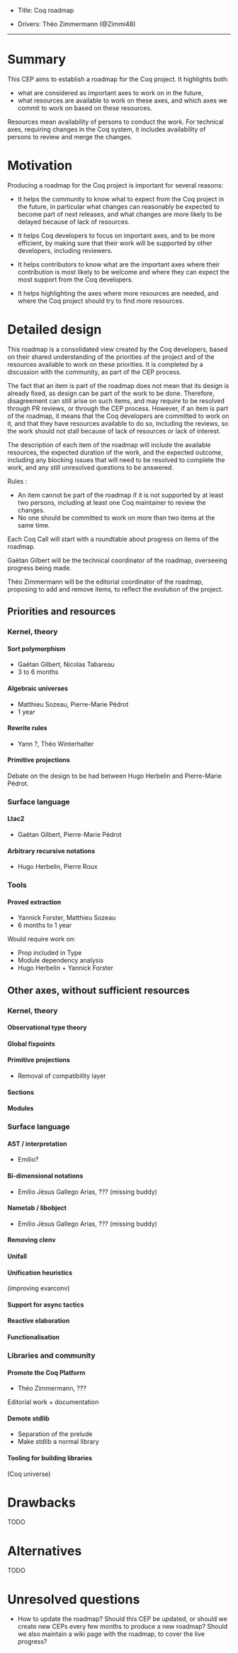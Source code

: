 - Title: Coq roadmap

- Drivers: Théo Zimmermann (@Zimmi48)

----

# Summary

This CEP aims to establish a roadmap for the Coq project.
It highlights both:

- what are considered as important axes to work on in the future,
- what resources are available to work on these axes, and which axes we commit
  to work on based on these resources.

Resources mean availability of persons to conduct the work. For technical axes,
requiring changes in the Coq system, it includes availability of persons to
review and merge the changes.

# Motivation

Producing a roadmap for the Coq project is important for several reasons:

- It helps the community to know what to expect from the Coq project in the
  future, in particular what changes can reasonably be expected to become
  part of next releases, and what changes are more likely to be delayed
  because of lack of resources.

- It helps Coq developers to focus on important axes, and to be more
  efficient, by making sure that their work will be supported by other
  developers, including reviewers.

- It helps contributors to know what are the important axes where their
  contribution is most likely to be welcome and where they can expect
  the most support from the Coq developers.

- It helps highlighting the axes where more resources are needed, and
  where the Coq project should try to find more resources.

# Detailed design

This roadmap is a consolidated view created by the Coq developers, based on
their shared understanding of the priorities of the project and of the
resources available to work on these priorities. It is completed by a
discussion with the community, as part of the CEP process.

The fact that an item is part of the roadmap does not mean that its design
is already fixed, as design can be part of the work to be done. Therefore,
disagreement can still arise on such items, and may require to be resolved
through PR reviews, or through the CEP process. However, if an item is
part of the roadmap, it means that the Coq developers are committed to
work on it, and that they have resources available to do so, including the
reviews, so the work should not stall because of lack of resources or lack
of interest.

The description of each item of the roadmap will include the available
resources, the expected duration of the work, and the expected outcome,
including any blocking issues that will need to be resolved to complete
the work, and any still unresolved questions to be answered.

Rules :

- An item cannot be part of the roadmap if it is not supported by at least
  two persons, including at least one Coq maintainer to review the changes.
- No one should be committed to work on more than two items at the same time.

Each Coq Call will start with a roundtable about progress on items of the
roadmap.

Gaëtan Gilbert will be the technical coordinator of the roadmap, overseeing
progress being made.

Théo Zimmermann will be the editorial coordinator of the roadmap, proposing
to add and remove items, to reflect the evolution of the project.

## Priorities and resources

### Kernel, theory

#### Sort polymorphism

- Gaëtan Gilbert, Nicolas Tabareau
- 3 to 6 months

#### Algebraic universes

- Matthieu Sozeau, Pierre-Marie Pédrot
- 1 year

#### Rewrite rules

- Yann ?, Théo Winterhalter

#### Primitive projections

Debate on the design to be had between Hugo Herbelin and Pierre-Marie Pédrot.

### Surface language

#### Ltac2

- Gaëtan Gilbert, Pierre-Marie Pédrot

#### Arbitrary recursive notations

- Hugo Herbelin, Pierre Roux

### Tools

#### Proved extraction

- Yannick Forster, Matthieu Sozeau
- 6 months to 1 year

Would require work on:

- Prop included in Type
- Module dependency analysis
- Hugo Herbelin + Yannick Forster

## Other axes, without sufficient resources

### Kernel, theory

#### Observational type theory

#### Global fixpoints

#### Primitive projections

- Removal of compatibility layer

#### Sections

#### Modules

### Surface language

#### AST / interpretation

- Emilio?

#### Bi-dimensional notations

- Emilio Jésus Gallego Arias, ??? (missing buddy)

#### Nametab / libobject

- Emilio Jésus Gallego Arias, ??? (missing buddy)

#### Removing clenv

#### Unifall

#### Unification heuristics

(improving evarconv)

#### Support for async tactics

#### Reactive elaboration

#### Functionalisation

### Libraries and community

#### Promote the Coq Platform

- Théo Zimmermann, ???

Editorial work + documentation

#### Demote stdlib

- Separation of the prelude
- Make stdlib a normal library

#### Tooling for building libraries

(Coq universe)

# Drawbacks

TODO

# Alternatives

TODO

# Unresolved questions

- How to update the roadmap? Should this CEP be updated, or should we create new CEPs every few months to produce a new roadmap? Should we
also maintain a wiki page with the roadmap, to cover the live progress?